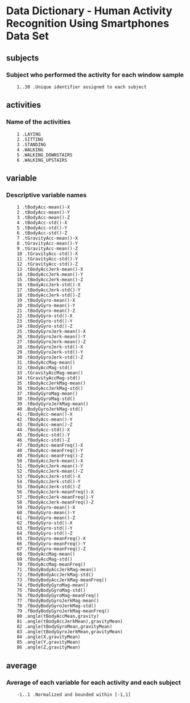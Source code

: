 # Data Dictionary - Human Activity Recognition Using Smartphones Data Set

## subjects
### Subject who performed the activity for each window sample  
        1..30 .Unique identifier assigned to each subject

## activities
### Name of the activities
        1 .LAYING
        2 .SITTING
        3 .STANDING
        4 .WALKING
        5 .WALKING_DOWNSTAIRS
        6 .WALKING_UPSTAIRS

## variable
### Descriptive variable names
        1 .tBodyAcc-mean()-X
        2 .tBodyAcc-mean()-Y
        3 .tBodyAcc-mean()-Z
        4 .tBodyAcc-std()-X
        5 .tBodyAcc-std()-Y
        6 .tBodyAcc-std()-Z
        7 .tGravityAcc-mean()-X
        8 .tGravityAcc-mean()-Y
        9 .tGravityAcc-mean()-Z
        10 .tGravityAcc-std()-X
        11 .tGravityAcc-std()-Y
        12 .tGravityAcc-std()-Z
        13 .tBodyAccJerk-mean()-X
        14 .tBodyAccJerk-mean()-Y
        15 .tBodyAccJerk-mean()-Z
        16 .tBodyAccJerk-std()-X
        17 .tBodyAccJerk-std()-Y
        18 .tBodyAccJerk-std()-Z
        19 .tBodyGyro-mean()-X
        20 .tBodyGyro-mean()-Y
        21 .tBodyGyro-mean()-Z
        22 .tBodyGyro-std()-X
        23 .tBodyGyro-std()-Y
        24 .tBodyGyro-std()-Z
        25 .tBodyGyroJerk-mean()-X
        26 .tBodyGyroJerk-mean()-Y
        27 .tBodyGyroJerk-mean()-Z
        28 .tBodyGyroJerk-std()-X
        29 .tBodyGyroJerk-std()-Y
        30 .tBodyGyroJerk-std()-Z
        31 .tBodyAccMag-mean()
        32 .tBodyAccMag-std()
        33 .tGravityAccMag-mean()
        34 .tGravityAccMag-std()
        35 .tBodyAccJerkMag-mean()
        36 .tBodyAccJerkMag-std()
        37 .tBodyGyroMag-mean()
        38 .tBodyGyroMag-std()
        39 .tBodyGyroJerkMag-mean()
        40 .BodyGyroJerkMag-std()
        41 .fBodyAcc-mean()-X
        42 .fBodyAcc-mean()-Y
        43 .fBodyAcc-mean()-Z
        44 .fBodyAcc-std()-X
        45 .fBodyAcc-std()-Y
        46 .fBodyAcc-std()-Z
        47 .fBodyAcc-meanFreq()-X
        48 .fBodyAcc-meanFreq()-Y
        49 .fBodyAcc-meanFreq()-Z
        50 .fBodyAccJerk-mean()-X
        51 .fBodyAccJerk-mean()-Y
        52 .fBodyAccJerk-mean()-Z
        53 .fBodyAccJerk-std()-X
        54 .fBodyAccJerk-std()-Y
        55 .fBodyAccJerk-std()-Z
        56 .fBodyAccJerk-meanFreq()-X
        57 .fBodyAccJerk-meanFreq()-Y
        58 .fBodyAccJerk-meanFreq()-Z
        59 .fBodyGyro-mean()-X
        60 .fBodyGyro-mean()-Y
        61 .fBodyGyro-mean()-Z
        62 .fBodyGyro-std()-X
        63 .fBodyGyro-std()-Y
        64 .fBodyGyro-std()-Z
        65 .fBodyGyro-meanFreq()-X
        66 .fBodyGyro-meanFreq()-Y
        67 .fBodyGyro-meanFreq()-Z
        68 .fBodyAccMag-mean()
        69 .fBodyAccMag-std()
        70 .fBodyAccMag-meanFreq()
        71 .fBodyBodyAccJerkMag-mean()
        72 .fBodyBodyAccJerkMag-std()
        73 .fBodyBodyAccJerkMag-meanFreq()
        74 .fBodyBodyGyroMag-mean()
        75 .fBodyBodyGyroMag-std()
        76 .fBodyBodyGyroMag-meanFreq()
        77 .fBodyBodyGyroJerkMag-mean()
        78 .fBodyBodyGyroJerkMag-std()
        79 .fBodyBodyGyroJerkMag-meanFreq()
        80 .angle(tBodyAccMean,gravity)
        81 .angle(tBodyAccJerkMean),gravityMean)
        82 .angle(tBodyGyroMean,gravityMean)
        83 .angle(tBodyGyroJerkMean,gravityMean)
        84 .angle(X,gravityMean)
        85 .angle(Y,gravityMean)
        86 .angle(Z,gravityMean)

## average
### Average of each variable for each activity and each subject
        -1..1 .Normalized and bounded within [-1,1]
